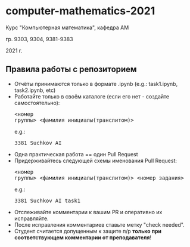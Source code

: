 # computer-mathematics-2021
Курс "Компьютерная математика", кафедра АМ

гр. 9303, 9304, 9381-9383

2021 г.
## Правила работы с репозиторием
  * Отчёты принимаются только в формате .ipynb (e.g.: task1.ipynb, task2.ipynb, etc)
  * Работайте только в своём каталоге (если его нет - создайте самостоятельно): <pre><номер группы>_<фамилия_инициалы(транслитом)></pre> e.g.: <pre>3381_Suchkov_AI</pre>
  * Одна практическая работа == один Pull Request
  * Придерживайтесь следующей схемы именования Pull Request: <pre><номер группы>\_<фамилия_инициалы(транслитом)>_<номер_задания></pre> e.g.: <pre>3381_Suchkov_AI_task1</pre>
  * Отслеживайте комментарии к вашим PR и оперативно их исправляйте.
  * После исправления комментариев ставьте метку "check needed".
  * Студент считается допущенным к защите п/р __только при соответствующем комментарии от преподавателя__!
  
